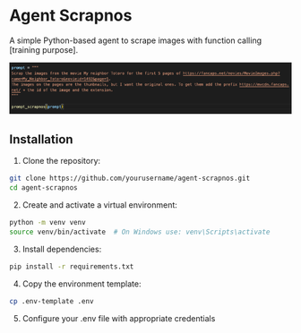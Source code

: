 # Agent Scrapnos

A simple Python-based agent to scrape images with function calling [training purpose].

![Agent Scrapnos Preview](screen.png)

## Installation

1. Clone the repository:
```bash
git clone https://github.com/yourusername/agent-scrapnos.git
cd agent-scrapnos
```

2. Create and activate a virtual environment:
```bash
python -m venv venv
source venv/bin/activate  # On Windows use: venv\Scripts\activate
```

3. Install dependencies:
```bash
pip install -r requirements.txt
```

4. Copy the environment template:
```bash
cp .env-template .env
```

5. Configure your .env file with appropriate credentials
